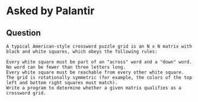 # Asked by Palantir

## Question

`A typical American-style crossword puzzle grid is an N x N matrix with black and white squares, which obeys the following rules:`

    Every white square must be part of an "across" word and a "down" word.
    No word can be fewer than three letters long.
    Every white square must be reachable from every other white square.
    The grid is rotationally symmetric (for example, the colors of the top left and bottom right squares must match).
    Write a program to determine whether a given matrix qualifies as a crossword grid.
